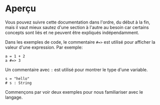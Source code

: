 # Aperçu

Vous pouvez suivre cette documentation dans l'ordre, du début à la fin, mais il vaut mieux sautez d'une section
à l'autre au besoin car certains concepts sont liés et ne peuvent être expliqués indépendamment.

Dans les exemples de code, le commentaire `#=>` est utilisé pour afficher la valeur d'une expression.
Par exemple:

```crystal
a = 1 + 2
a #=> 3
```

Un commentaire avec `:` est utilisé pour montrer le type d'une variable.

```crystal
s = "hello"
# s : String
```

Commençons par voir deux exemples pour nous familiariser avec le langage.
